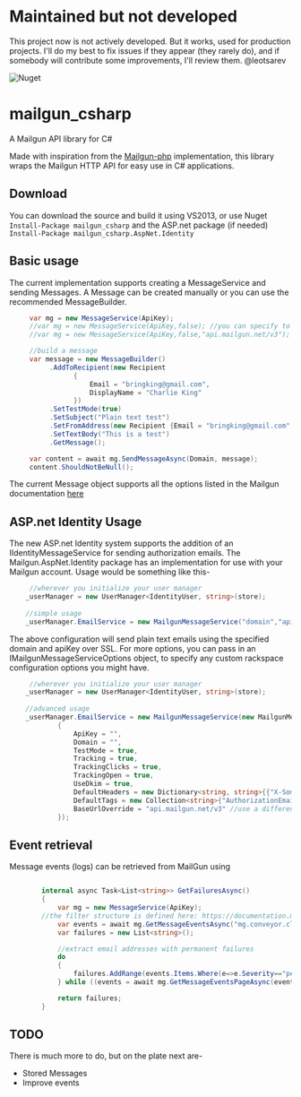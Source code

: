 Maintained but not developed
==============
This project now is not actively developed. But it works, used for production projects. I'll do my best to fix issues if they appear (they rarely do), and if somebody will contribute some improvements, I'll review them.
@leotsarev

![Nuget](https://img.shields.io/nuget/v/mailgun_csharp)

mailgun_csharp
==============

A Mailgun API library for C#

Made with inspiration from the [Mailgun-php](https://github.com/mailgun/mailgun-php) implementation, this library wraps the
Mailgun HTTP API for easy use in C# applications. 

## Download
You can download the source and build it using VS2013, or use Nuget
     ```
          Install-Package mailgun_csharp
     ```
     and the ASP.net package (if needed)
     ```
         Install-Package mailgun_csharp.AspNet.Identity
     ```

## Basic usage
The current implementation supports creating a MessageService and sending Messages. A Message can be created manually or 
you can use the recommended MessageBuilder.
```csharp
     var mg = new MessageService(ApiKey);
     //var mg = new MessageService(ApiKey,false); //you can specify to use SSL or not, which determines the url API scheme to use
     //var mg = new MessageService(ApiKey,false,"api.mailgun.net/v3"); //you can also override the base URL, which defaults to v2

     //build a message
     var message = new MessageBuilder()
          .AddToRecipient(new Recipient
                {
                    Email = "bringking@gmail.com",
                    DisplayName = "Charlie King"
                })
          .SetTestMode(true)
          .SetSubject("Plain text test")
          .SetFromAddress(new Recipient {Email = "bringking@gmail.com", DisplayName = "Mailgun C#"})
          .SetTextBody("This is a test")
          .GetMessage();

     var content = await mg.SendMessageAsync(Domain, message);
     content.ShouldNotBeNull();
```          
The current Message object supports all the options listed in the Mailgun documentation [here](http://documentation.mailgun.com/api-sending.html#sending)

## ASP.net Identity Usage
The new ASP.net Identity system supports the addition of an IIdentityMessageService for sending authorization emails. The Mailgun.AspNet.Identity package has an implementation for use with your Mailgun account. Usage would be something like this-
```csharp
     //wherever you initialize your user manager
    _userManager = new UserManager<IdentityUser, string>(store);
    
    //simple usage
    _userManager.EmailService = new MailgunMessageService("domain","apiKey");
```
The above configuration will send plain text emails using the specified domain and apiKey over SSL. For more options, you can pass in an IMailgunMessageServiceOptions object, to specify any custom rackspace configuration options you might have.
```csharp
     //wherever you initialize your user manager
    _userManager = new UserManager<IdentityUser, string>(store);
    
    //advanced usage
    _userManager.EmailService = new MailgunMessageService(new MailgunMessageServiceOptions
            {
                ApiKey = "",
                Domain = "",
                TestMode = true,
                Tracking = true,
                TrackingClicks = true,
                TrackingOpen = true,
                UseDkim = true,
                DefaultHeaders = new Dictionary<string, string>{{"X-Some-Custom-Header","Custom"}},
                DefaultTags = new Collection<string>{"AuthorizationEmails"},
                BaseUrlOverride = "api.mailgun.net/v3" //use a different base URL
            });
```     

## Event retrieval

Message events (logs) can be retrieved from MailGun using

```csharp

        internal async Task<List<string>> GetFailuresAsync()
        {
            var mg = new MessageService(ApiKey);
	    //the filter structure is defined here: https://documentation.mailgun.com/en/latest/api-events.html#events
            var events = await mg.GetMessageEventsAsync("mg.conveyor.cloud", "event=rejected OR failed&limit=5");
            var failures = new List<string>();

            //extract email addresses with permanent failures
            do
            {
                failures.AddRange(events.Items.Where(e=>e.Severity=="permanent").Select(e => e.Recipient));
            } while ((events = await mg.GetMessageEventsPageAsync(events.Paging.Next)).Items.Count > 0);

            return failures;
        }
```    


## TODO
There is much more to do, but on the plate next are-

* Stored Messages
* Improve events
